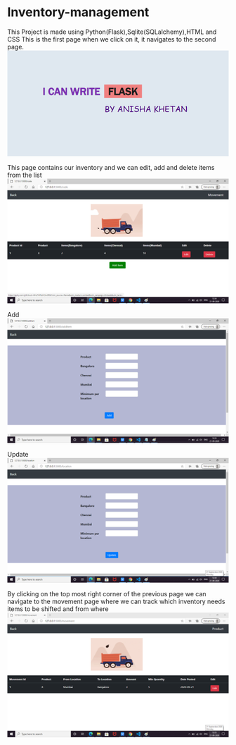 # Inventory-management

This Project is made using Python(Flask),Sqlite(SQLalchemy),HTML and CSS
This is the first page when we click on it, it navigates to the second page.
![](img1.png)




This page contains our inventory and we can edit, add and delete items from the list
![](img2.png)




Add
![](img3.png)




Update
![](img4.png)




By clicking on the top most right corner of the previous page we can navigate to the movement page where we can track which inventory needs items to be shifted and from where
![](img5.png)

